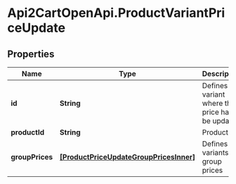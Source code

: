 # Api2CartOpenApi.ProductVariantPriceUpdate

## Properties

Name | Type | Description | Notes
------------ | ------------- | ------------- | -------------
**id** | **String** | Defines the variant where the price has to be updated | [optional] 
**productId** | **String** | Product id | [optional] 
**groupPrices** | [**[ProductPriceUpdateGroupPricesInner]**](ProductPriceUpdateGroupPricesInner.md) | Defines variants&#39;s group prices | 


